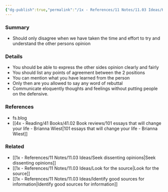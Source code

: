 ```yaml
---
{"dg-publish":true,"permalink":"/1x - References/11 Notes/11.03 Ideas/How to argue and disagree/","title":"How to argue and disagree","noteIcon":""}
---
```



### Summary
- Should only disagree when we  have taken the time and effort to try and understand the other persons opinion 

### Details
- You should be able to express the other sides opinion clearly and fairly
- You should list any points of agreement between the 2 positions
- You can mention what you have learned from the person
- Only then are you allowed to say any word of rebuttal
- Communicate eloquently thoughts and feelings without putting people on the defensive.

### References
- fs.blog
- [[4x - Reading/41 Books/41.02 Book reviews/101 essays that will change your life - Brianna Wiest\|101 essays that will change your life - Brianna Wiest]]

### Related
- [[1x - References/11 Notes/11.03 Ideas/Seek dissenting opinions\|Seek dissenting opinions]]
- [[1x - References/11 Notes/11.03 Ideas/Look for the source\|Look for the source]]
- [[1x - References/11 Notes/11.03 Ideas/Identify good sources for information\|Identify good sources for information]]